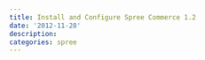 ```yaml
---
title: Install and Configure Spree Commerce 1.2
date: '2012-11-28'
description:
categories: spree
---
```




